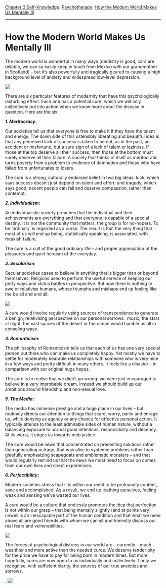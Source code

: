 [Chapter 3.Self-Knowledge](https://www.theschooloflife.com/thebookoflife/category/self-knowledge/): [Psychotherapy](https://www.theschooloflife.com/thebookoflife/category/leisure/psychotherapy/): [How the Modern World Makes Us Mentally Ill](https://www.theschooloflife.com/thebookoflife/how-the-modern-world-makes-us-mentally-ill/)

* * *

# How the Modern World Makes Us Mentally Ill

The modern world is wonderful in many ways (dentistry is good, cars are reliable, we can so easily keep in touch from Mexico with our grandmother in Scotland) – but it’s also powerfully and tragically geared to causing a high background level of anxiety and widespread low-level depression.

![](https://www.theschooloflife.com/thebookoflife/wp-content/uploads/2018/02/4674059583_30181699a4_z-2.jpg)

There are six particular features of modernity that have this psychologically disturbing effect. Each one has a potential cure, which we will only collectively put into action when we know more about the disease in question. Here are the six:

**_1. Meritocracy_:**

Our societies tell us that everyone is free to make it if they have the talent and energy. The down side of this ostensibly liberating and beautiful idea is that any perceived lack of success is taken to be not, as in the past, an accident or misfortune, but a sure sign of a lack of talent or laziness. If those at the top deserve all their success, then those at the bottom must surely deserve all their failure. A society that thinks of itself as meritocratic turns poverty from a problem to evidence of damnation and those who have failed from unfortunates to losers.

The cure is a strong, culturally endorsed belief in two big ideas: luck, which says success doesn’t just depend on talent and effort; and tragedy, which says good, decent people can fail and deserve compassion, rather than contempt.

**_2. Individualism_:**

An individualistic society preaches that the individual and their achievements are everything and that everyone is capable of a special destiny. It is not the community that matters; the group is for no-hopers. To be ‘ordinary’ is regarded as a curse. The result is that the very thing that most of us will end up being, statistically speaking, is associated, with freakish failure.

The cure is a cult of the good ordinary life – and proper appreciation of the pleasures and quiet heroism of the everyday.

**_3. Secularism_:**

Secular societies cease to believe in anything that is bigger than or beyond themselves. Religions used to perform the useful service of keeping our petty ways and status battles in perspective. But now there is nothing to awe or relativise humans, whose triumphs and mishaps end up feeling like the be all and end all.

![](https://www.theschooloflife.com/thebookoflife/wp-content/uploads/2018/02/2073154474_2f3401504d_z-2.jpg)

A cure would involve regularly using sources of transcendence to generate a benign, relativising perspective on our personal sorrows: &nbsp;music, the stars at night, the vast spaces of the desert or the ocean would humble us all in consoling ways.

**_4. Romanticism_:**

The philosophy of Romanticism tells us that each of us has one very special person out there who can make us completely happy. Yet mostly we have to settle for moderately bearable relationships with someone who is very nice in a few ways and pretty difficult in many others. It feels like a disaster – in comparison with our original huge hopes.

The cure is to realise that we didn’t go wrong: we were just encouraged to believe in a very improbable dream. Instead we should build up our ambitions around friendship and non-sexual love.

**_5. The Media_:**

The media has immense prestige and a huge place in our lives – but routinely directs our attention to things that scare, worry, panic and enrage us, while denying us agency or any chance for effective personal action. It typically attends to the least admirable sides of human nature, without a balancing exposure to normal good intentions, responsibility and decency. At its worst, it edges us towards mob justice.

The cure would be news that concentrated on presenting solutions rather than generating outrage, that was alive to systemic problems rather than gleefully emphasizing scapegoats and emblematic monsters – and that would regularly remind us that the news we most need to focus on comes from our own lives and direct experiences.

**_6. Perfectibility_:**

Modern societies stress that it is within our remit to be profoundly content, sane and accomplished. As a result, we end up loathing ourselves, feeling weak and sensing we’ve wasted our lives.

A cure would be a culture that endlessly promotes the idea that perfection is not within our grasp – that being mentally slightly (and at points very) unwell is an inescapable part of the human condition and that what we need above all are good friends with whom we can sit and honestly discuss our real fears and vulnerabilities.

![](https://www.theschooloflife.com/thebookoflife/wp-content/uploads/2018/02/3027082724_7d1f1bd5bc_z.jpg)

The forces of psychological distress in our world are – currently – much wealthier and more active than the needed cures. We deserve tender pity for the price we have to pay for being born in modern times. But more hopefully, cures are now open to us individually and collectively if only we recognise, with sufficient clarity, the sources of our true anxieties and sorrows.

.
[![](https://img.youtube.com/vi/yO0v_JqxFmQ/0.jpg)](https://www.youtube.com/embed/yO0v_JqxFmQ '')
